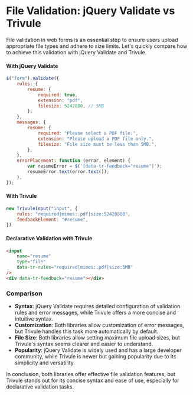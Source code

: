 # File Validation: jQuery Validate vs Trivule

File validation in web forms is an essential step to ensure users upload appropriate file types and adhere to size limits. Let's quickly compare how to achieve this validation with jQuery Validate and Trivule.

#### With jQuery Validate

```javascript
$("form").validate({
    rules: {
        resume: {
            required: true,
            extension: "pdf",
            filesize: 5242880, // 5MB
        },
    },
    messages: {
        resume: {
            required: "Please select a PDF file.",
            extension: "Please upload a PDF file only.",
            filesize: "File size must be less than 5MB.",
        },
    },
    errorPlacement: function (error, element) {
        var resumeError = $('[data-tr-feedback="resume"]');
        resumeError.text(error.text());
    },
});
```

#### With Trivule

```javascript
new TrivuleInput("input", {
    rules: "required|mimes:.pdf|size:5242880B",
    feedbackElement: "#resume",
})
```

#### Declarative Validation with Trivule

```html
<input
    name="resume"
    type="file"
    data-tr-rules="required|mimes:.pdf|size:5MB"
/>
<div data-tr-feedback="resume"></div>
```

### Comparison

- **Syntax**: jQuery Validate requires detailed configuration of validation rules and error messages, while Trivule offers a more concise and intuitive syntax.
- **Customization**: Both libraries allow customization of error messages, but Trivule handles this task more automatically by default.
- **File Size**: Both libraries allow setting maximum file upload sizes, but Trivule's syntax seems clearer and easier to understand.
- **Popularity**: jQuery Validate is widely used and has a large developer community, while Trivule is newer but gaining popularity due to its simplicity and versatility.

In conclusion, both libraries offer effective file validation features, but Trivule stands out for its concise syntax and ease of use, especially for declarative validation tasks.